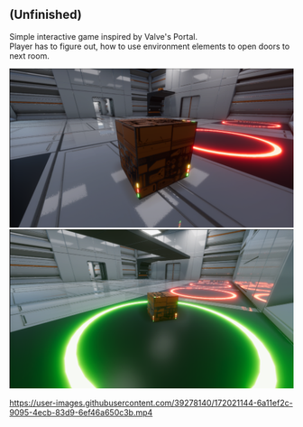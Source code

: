## (Unfinished)  
Simple interactive game inspired by Valve's Portal.  
Player has to figure out, how to use environment elements to open doors to next room.


![](https://github.com/Martinson1252/Portal/blob/main/pz.png)
![](https://github.com/Martinson1252/Portal/blob/main/pz2.png)


https://user-images.githubusercontent.com/39278140/172021144-6a11ef2c-9095-4ecb-83d9-6ef46a650c3b.mp4

